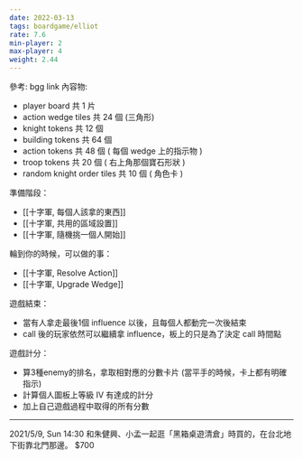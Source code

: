 ```yaml
---
date: 2022-03-13
tags: boardgame/elliot
rate: 7.6
min-player: 2
max-player: 4
weight: 2.44
---
```


參考: bgg link
內容物:
* player board 共 1 片
* action wedge tiles 共 24 個 (三角形)
* knight tokens 共 12 個
* building tokens 共 64 個
* action tokens 共 48 個 ( 每個 wedge 上的指示物 )
* troop tokens 共 20 個 ( 右上角那個寶石形狀 )
* random knight order tiles 共 10 個 ( 角色卡 )

準備階段：
* [[十字軍, 每個人該拿的東西]]
* [[十字軍, 共用的區域設置]]
* [[十字軍, 隨機挑一個人開始]]

輪到你的時候，可以做的事：
* [[十字軍, Resolve Action]]
* [[十字軍, Upgrade Wedge]]

遊戲結束：
* 當有人拿走最後1個 influence 以後，且每個人都動完一次後結束
* call 後的玩家依然可以繼續拿 influence，板上的只是為了決定 call 時間點

遊戲計分：
* 算3種enemy的排名，拿取相對應的分數卡片 (當平手的時候，卡上都有明確指示)
* 計算個人圖板上等級 Ⅳ 有達成的計分
* 加上自己遊戲過程中取得的所有分數

---

2021/5/9, Sun 14:30 和朱健興、小孟一起逛「黑箱桌遊清倉」時買的，在台北地下街靠北門那邊。 $700


